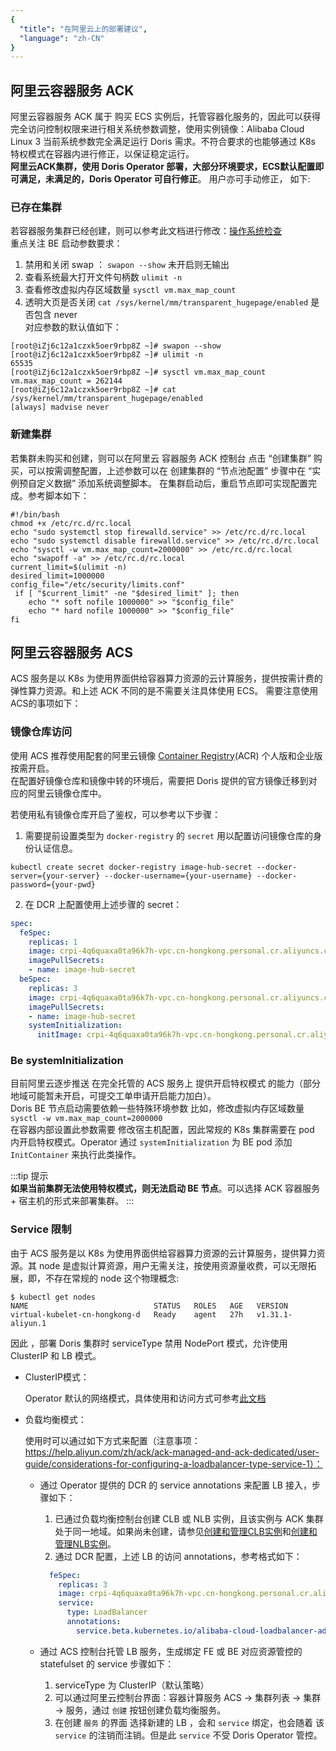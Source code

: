 ```yaml
---
{
  "title": "在阿里云上的部署建议",
  "language": "zh-CN"
}
---
```


<!-- 
Licensed to the Apache Software Foundation (ASF) under one
or more contributor license agreements.  See the NOTICE file
distributed with this work for additional information
regarding copyright ownership.  The ASF licenses this file
to you under the Apache License, Version 2.0 (the
"License"); you may not use this file except in compliance
with the License.  You may obtain a copy of the License at

  http://www.apache.org/licenses/LICENSE-2.0

Unless required by applicable law or agreed to in writing,
software distributed under the License is distributed on an
"AS IS" BASIS, WITHOUT WARRANTIES OR CONDITIONS OF ANY
KIND, either express or implied.  See the License for the
specific language governing permissions and limitations
under the License.
-->

## 阿里云容器服务 ACK  

阿里云容器服务 ACK 属于 购买 ECS 实例后，托管容器化服务的，因此可以获得完全访问控制权限来进行相关系统参数调整，使用实例镜像：Alibaba Cloud Linux 3 当前系统参数完全满足运行 Doris 需求。不符合要求的也能够通过 K8s 特权模式在容器内进行修正，以保证稳定运行。  
**阿里云ACK集群，使用 Doris Operator 部署，大部分环境要求，ECS默认配置即可满足，未满足的，Doris Operator 可自行修正**。 用户亦可手动修正， 如下:

### 已存在集群

若容器服务集群已经创建，则可以参考此文档进行修改：[操作系统检查](../../install/preparation/os-checking.md)  
重点关注 BE 启动参数要求：  
1. 禁用和关闭 swap ： `swapon --show`  未开启则无输出
2. 查看系统最大打开文件句柄数 `ulimit -n`
3. 查看修改虚拟内存区域数量  `sysctl vm.max_map_count`
4. 透明大页是否关闭  `cat /sys/kernel/mm/transparent_hugepage/enabled`  是否包含 never  
   对应参数的默认值如下：  
  ```shell
  [root@iZj6c12a1czxk5oer9rbp8Z ~]# swapon --show
  [root@iZj6c12a1czxk5oer9rbp8Z ~]# ulimit -n
  65535
  [root@iZj6c12a1czxk5oer9rbp8Z ~]# sysctl vm.max_map_count
  vm.max_map_count = 262144
  [root@iZj6c12a1czxk5oer9rbp8Z ~]# cat /sys/kernel/mm/transparent_hugepage/enabled
  [always] madvise never
  ```  

### 新建集群  

若集群未购买和创建，则可以在阿里云 容器服务 ACK 控制台 点击 “创建集群” 购买，可以按需调整配置，上述参数可以在 创建集群的 “节点池配置” 步骤中在 “实例预自定义数据” 添加系统调整脚本。
在集群启动后，重启节点即可实现配置完成。参考脚本如下：  

```shell
#!/bin/bash
chmod +x /etc/rc.d/rc.local
echo "sudo systemctl stop firewalld.service" >> /etc/rc.d/rc.local
echo "sudo systemctl disable firewalld.service" >> /etc/rc.d/rc.local
echo "sysctl -w vm.max_map_count=2000000" >> /etc/rc.d/rc.local
echo "swapoff -a" >> /etc/rc.d/rc.local
current_limit=$(ulimit -n)
desired_limit=1000000
config_file="/etc/security/limits.conf"
 if [ "$current_limit" -ne "$desired_limit" ]; then
    echo "* soft nofile 1000000" >> "$config_file"
    echo "* hard nofile 1000000" >> "$config_file"
fi
```

## 阿里云容器服务 ACS

ACS 服务是以 K8s 为使用界面供给容器算力资源的云计算服务，提供按需计费的弹性算力资源。和上述 ACK 不同的是不需要关注具体使用 ECS。
需要注意使用ACS的事项如下：

### 镜像仓库访问

使用 ACS 推荐使用配套的阿里云镜像 [Container Registry](https://www.alibabacloud.com/en/product/container-registry)(ACR) 个人版和企业版按需开启。  
在配置好镜像仓库和镜像中转的环境后，需要把 Doris 提供的官方镜像迁移到对应的阿里云镜像仓库中。

若使用私有镜像仓库开启了鉴权，可以参考以下步骤：  

1. 需要提前设置类型为 `docker-registry` 的 `secret` 用以配置访问镜像仓库的身份认证信息。 

  ```shell
  kubectl create secret docker-registry image-hub-secret --docker-server={your-server} --docker-username={your-username} --docker-password={your-pwd}
  ```
2. 在 DCR 上配置使用上述步骤的 secret：    

  ```yaml
  spec:
    feSpec:
      replicas: 1
      image: crpi-4q6quaxa0ta96k7h-vpc.cn-hongkong.personal.cr.aliyuncs.com/selectdb-test/doris.fe-ubuntu:3.0.3
      imagePullSecrets:
      - name: image-hub-secret
    beSpec:
      replicas: 3
      image: crpi-4q6quaxa0ta96k7h-vpc.cn-hongkong.personal.cr.aliyuncs.com/selectdb-test/doris.be-ubuntu:3.0.3
      imagePullSecrets:
      - name: image-hub-secret
      systemInitialization:
        initImage: crpi-4q6quaxa0ta96k7h-vpc.cn-hongkong.personal.cr.aliyuncs.com/selectdb-test/alpine:latest
  ```

### Be systemInitialization  

目前阿里云逐步推送 在完全托管的 ACS 服务上 提供开启特权模式 的能力（部分地域可能暂未开启，可提交工单申请开启能力加白）。  
Doris BE 节点启动需要依赖一些特殊环境参数 比如，修改虚拟内存区域数量 `sysctl -w vm.max_map_count=2000000`   
在容器内部设置此参数需要 修改宿主机配置，因此常规的 K8s 集群需要在 pod 内开启特权模式。Operator 通过 `systemInitialization` 为 BE pod 添加 `InitContainer` 来执行此类操作。  

:::tip 提示  
**如果当前集群无法使用特权模式，则无法启动 BE 节点**。可以选择 ACK 容器服务 + 宿主机的形式来部署集群。
:::

### Service 限制

由于 ACS 服务是以 K8s 为使用界面供给容器算力资源的云计算服务，提供算力资源。其 node 是虚拟计算资源，用户无需关注，按使用资源量收费，可以无限拓展，即，不存在常规的 node 这个物理概念:  

```shell
$ kubectl get nodes
NAME                            STATUS   ROLES   AGE   VERSION
virtual-kubelet-cn-hongkong-d   Ready    agent   27h   v1.31.1-aliyun.1
```

因此 ，部署 Doris 集群时 serviceType 禁用 NodePort 模式，允许使用 ClusterIP 和 LB 模式。  
- ClusterIP模式：  

  Operator 默认的网络模式，具体使用和访问方式可参考[此文档](https://kubernetes.io/docs/concepts/services-networking/service/#type-clusterip)

- 负载均衡模式：  

  使用时可以通过如下方式来配置（注意事项：https://help.aliyun.com/zh/ack/ack-managed-and-ack-dedicated/user-guide/considerations-for-configuring-a-loadbalancer-type-service-1）：

  - 通过 Operator 提供的 DCR 的 service annotations 来配置 LB 接入，步骤如下：
    1. 已通过负载均衡控制台创建 CLB 或 NLB 实例，且该实例与 ACK 集群处于同一地域。如果尚未创建，请参见[创建和管理CLB实例](https://help.aliyun.com/zh/slb/classic-load-balancer/user-guide/create-and-manage-a-clb-instance#task-ctx-xsm-vdb)和[创建和管理NLB实例](https://help.aliyun.com/zh/slb/network-load-balancer/user-guide/create-and-manage-an-nlb-instance)。
    2. 通过 DCR 配置，上述 LB 的访问 annotations，参考格式如下：
      ```yaml
        feSpec:
          replicas: 3
          image: crpi-4q6quaxa0ta96k7h-vpc.cn-hongkong.personal.cr.aliyuncs.com/selectdb-test/doris.fe-ubuntu:3.0.3
          service:
            type: LoadBalancer
            annotations:
              service.beta.kubernetes.io/alibaba-cloud-loadbalancer-address-type: "intranet"
      ```  

  - 通过 ACS 控制台托管 LB 服务，生成绑定 FE 或 BE 对应资源管控的 statefulset 的 service
    步骤如下：
    1. serviceType 为 ClusterIP（默认策略）
    2. 可以通过阿里云控制台界面：容器计算服务 ACS -> 集群列表 -> 集群 -> 服务，通过 `创建` 按钮创建负载均衡服务。
    3. 在创建 `服务` 的界面 选择新建的 LB ，会和 `service` 绑定，也会随着 该 `service` 的注销而注销。但是此 `service` 不受 Doris Operator 管控。


